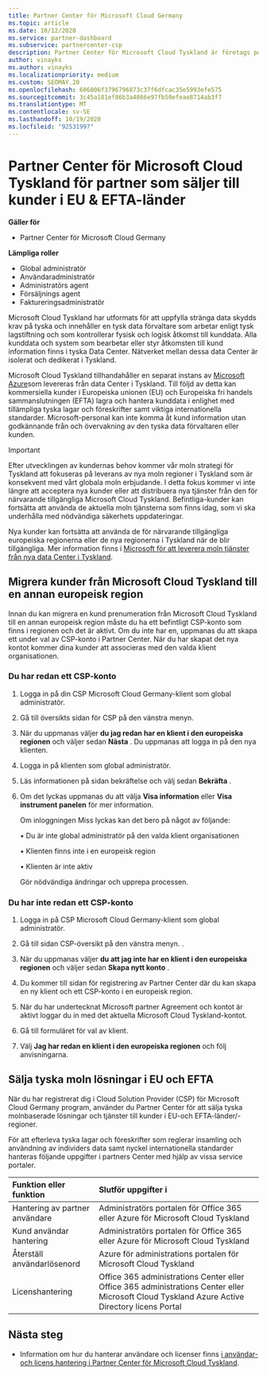 ```yaml
---
title: Partner Center för Microsoft Cloud Germany
ms.topic: article
ms.date: 10/12/2020
ms.service: partner-dashboard
ms.subservice: partnercenter-csp
description: Partner Center för Microsoft Cloud Tyskland är företags portalen för partner som vill erbjuda Microsofts moln lösningar till kunder i EU-och EFTA-länder.
author: vinayks
ms.author: vinayks
ms.localizationpriority: medium
ms.custom: SEOMAY.20
ms.openlocfilehash: 606806f3796796873c37f6dfcac35e5993efe575
ms.sourcegitcommit: 3c45a181ef86b3a4866e97fb50efeae8714ab3f7
ms.translationtype: MT
ms.contentlocale: sv-SE
ms.lasthandoff: 10/19/2020
ms.locfileid: "92531997"
---
```

# <a name="partner-center-for-microsoft-cloud-germany-for-partners-selling-to-customers-in-eu--efta-countries"></a>Partner Center för Microsoft Cloud Tyskland för partner som säljer till kunder i EU & EFTA-länder

**Gäller för**

-  Partner Center för Microsoft Cloud Germany

**Lämpliga roller**

- Global administratör
- Användaradministratör
- Administratörs agent
- Försäljnings agent
- Faktureringsadministratör

Microsoft Cloud Tyskland har utformats för att uppfylla stränga data skydds krav på tyska och innehåller en tysk data förvaltare som arbetar enligt tysk lagstiftning och som kontrollerar fysisk och logisk åtkomst till kunddata. Alla kunddata och system som bearbetar eller styr åtkomsten till kund information finns i tyska Data Center. Nätverket mellan dessa data Center är isolerat och dedikerat i Tyskland.

Microsoft Cloud Tyskland tillhandahåller en separat instans av [Microsoft Azure](https://go.microsoft.com/fwlink/?linkid=847992)som levereras från data Center i Tyskland. Till följd av detta kan kommersiella kunder i Europeiska unionen (EU) och Europeiska fri handels sammanslutningen (EFTA) lagra och hantera kunddata i enlighet med tillämpliga tyska lagar och föreskrifter samt viktiga internationella standarder. Microsoft-personal kan inte komma åt kund information utan godkännande från och övervakning av den tyska data förvaltaren eller kunden.

> [!IMPORTANT]
> Efter utvecklingen av kundernas behov kommer vår moln strategi för Tyskland att fokuseras på leverans av nya moln regioner i Tyskland som är konsekvent med vårt globala moln erbjudande. I detta fokus kommer vi inte längre att acceptera nya kunder eller att distribuera nya tjänster från den för närvarande tillgängliga Microsoft Cloud Tyskland. Befintliga-kunder kan fortsätta att använda de aktuella moln tjänsterna som finns idag, som vi ska underhålla med nödvändiga säkerhets uppdateringar.
>
> Nya kunder kan fortsätta att använda de för närvarande tillgängliga europeiska regionerna eller de nya regionerna i Tyskland när de blir tillgängliga. Mer information finns i [Microsoft för att leverera moln tjänster från nya data Center i Tyskland](https://news.microsoft.com/europe/2018/08/31/microsoft-to-deliver-cloud-services-from-new-datacentres-in-germany-in-2019-to-meet-evolving-customer-needs/). 

## <a name="migrate-customers-from-microsoft-cloud-germany-to-another-european-region"></a>Migrera kunder från Microsoft Cloud Tyskland till en annan europeisk region

Innan du kan migrera en kund prenumeration från Microsoft Cloud Tyskland till en annan europeisk region måste du ha ett befintligt CSP-konto som finns i regionen och det är aktivt. Om du inte har en, uppmanas du att skapa ett under val av CSP-konto i Partner Center. När du har skapat det nya kontot kommer dina kunder att associeras med den valda klient organisationen.

### <a name="you-already-have-a-csp-account"></a>Du har redan ett CSP-konto

1. Logga in på din CSP Microsoft Cloud Germany-klient som global administratör.

1. Gå till översikts sidan för CSP på den vänstra menyn.
 
1. När du uppmanas väljer **du jag redan har en klient i den europeiska regionen** och väljer sedan **Nästa** . Du uppmanas att logga in på den nya klienten. 

1. Logga in på klienten som global administratör.
 
1. Läs informationen på sidan bekräftelse och välj sedan **Bekräfta** .
 
6.  Om det lyckas uppmanas du att välja **Visa information** eller **Visa instrument panelen** för mer information. 

    Om inloggningen Miss lyckas kan det bero på något av följande:
    
    • Du är inte global administratör på den valda klient organisationen
    
    • Klienten finns inte i en europeisk region
    
    • Klienten är inte aktiv

    Gör nödvändiga ändringar och upprepa processen. 

### <a name="you-dont-already-have-a-csp-account"></a>Du har inte redan ett CSP-konto

1. Logga in på CSP Microsoft Cloud Germany-klient som global administratör.

1. Gå till sidan CSP-översikt på den vänstra menyn.
. 
1. När du uppmanas väljer **du att jag inte har en klient i den europeiska regionen** och väljer sedan **Skapa nytt konto** . 
 
1. Du kommer till sidan för registrering av Partner Center där du kan skapa en ny klient och ett CSP-konto i en europeisk region.
  
5. När du har undertecknat Microsoft partner Agreement och kontot är aktivt loggar du in med det aktuella Microsoft Cloud Tyskland-kontot.

6. Gå till formuläret för val av klient.

7. Välj **Jag har redan en klient i den europeiska regionen** och följ anvisningarna.


## <a name="selling-german-cloud-solutions-in-eu-and-efta"></a>Sälja tyska moln lösningar i EU och EFTA

När du har registrerat dig i Cloud Solution Provider (CSP) för Microsoft Cloud Germany program, använder du Partner Center för att sälja tyska molnbaserade lösningar och tjänster till kunder i EU-och EFTA-länder/-regioner.

För att efterleva tyska lagar och föreskrifter som reglerar insamling och användning av individers data samt nyckel internationella standarder hanteras följande uppgifter i partners Center med hjälp av vissa service portaler.

Funktion eller funktion | Slutför uppgifter i
:--- | :---
Hantering av partner användare | Administratörs portalen för Office 365 eller Azure för Microsoft Cloud Tyskland
Kund användar hantering | Administratörs portalen för Office 365 eller Azure för Microsoft Cloud Tyskland
Återställ användarlösenord | Azure för administrations portalen för Microsoft Cloud Tyskland
Licenshantering | Office 365 administrations Center eller Office 365 administrations Center eller Microsoft Cloud Tyskland Azure Active Directory licens Portal

## <a name="next-steps"></a>Nästa steg

- Information om hur du hanterar användare och licenser finns [i användar-och licens hantering i Partner Center för Microsoft Cloud Tyskland](user-management-in-partner-center-for-microsoft-cloud-germany.md).

